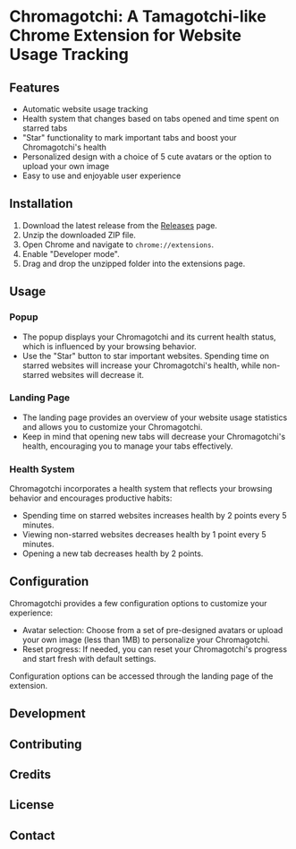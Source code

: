 # Chromagotchi: A Tamagotchi-like Chrome Extension for Website Usage Tracking

## Features

- Automatic website usage tracking
- Health system that changes based on tabs opened and time spent on starred tabs
- "Star" functionality to mark important tabs and boost your Chromagotchi's health
- Personalized design with a choice of 5 cute avatars or the option to upload your own image
- Easy to use and enjoyable user experience

## Installation

1. Download the latest release from the [Releases](http://google.com) page.
2. Unzip the downloaded ZIP file.
3. Open Chrome and navigate to `chrome://extensions`.
4. Enable "Developer mode".
5. Drag and drop the unzipped folder into the extensions page.

## Usage

### Popup

- The popup displays your Chromagotchi and its current health status, which is influenced by your browsing behavior.
- Use the "Star" button to star important websites. Spending time on starred websites will increase your Chromagotchi's health, while non-starred websites will decrease it.

### Landing Page

- The landing page provides an overview of your website usage statistics and allows you to customize your Chromagotchi.
- Keep in mind that opening new tabs will decrease your Chromagotchi's health, encouraging you to manage your tabs effectively.

### Health System

Chromagotchi incorporates a health system that reflects your browsing behavior and encourages productive habits:

- Spending time on starred websites increases health by 2 points every 5 minutes.
- Viewing non-starred websites decreases health by 1 point every 5 minutes.
- Opening a new tab decreases health by 2 points.

## Configuration

Chromagotchi provides a few configuration options to customize your experience:

- Avatar selection: Choose from a set of pre-designed avatars or upload your own image (less than 1MB) to personalize your Chromagotchi.
- Reset progress: If needed, you can reset your Chromagotchi's progress and start fresh with default settings.

Configuration options can be accessed through the landing page of the extension.

## Development

## Contributing

## Credits

## License

## Contact
